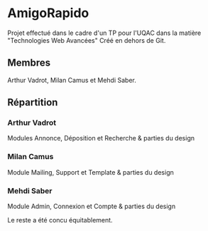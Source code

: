 # AmigoRapido
Projet effectué dans le cadre d'un TP pour l'UQAC dans la matière "Technologies Web Avancées"
Créé en dehors de Git.

## Membres
Arthur Vadrot, Milan Camus et Mehdi Saber.

## Répartition
### Arthur Vadrot 
Modules Annonce, Déposition et Recherche & parties du design
### Milan Camus
Module Mailing, Support et Template & parties du design
### Mehdi Saber
Module Admin, Connexion et Compte & parties du design

Le reste a été concu équitablement.
